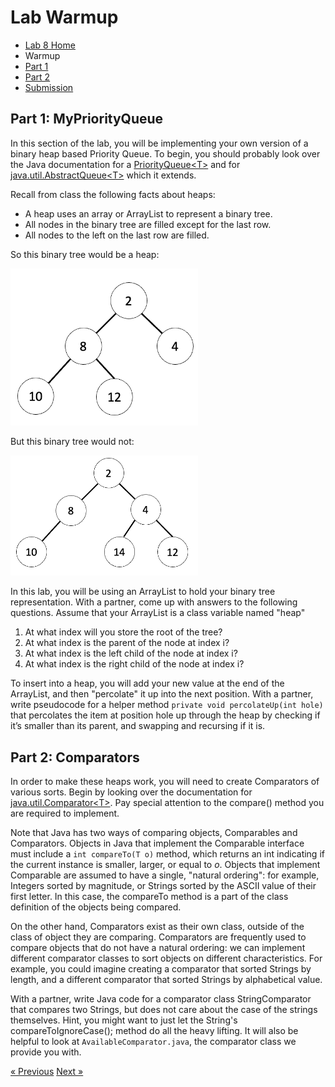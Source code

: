 # Lab  Warmup

* [Lab 8 Home](index.html)
* Warmup
* [Part 1](part1.html)
* [Part 2](part2.html)
* [Submission](submission.html)


## Part 1: MyPriorityQueue

In this section of the lab, you will be implementing your own version of a binary heap based Priority Queue. To begin, you should probably look over the Java documentation for a [PriorityQueue&lt;T&gt;](https://docs.oracle.com/javase/7/docs/api/java/util/PriorityQueue.html) and for [java.util.AbstractQueue&lt;T&gt;](https://docs.oracle.com/javase/7/docs/api/java/util/AbstractQueue.html) which it extends.

Recall from class the following facts about heaps:
  - A heap uses an array or ArrayList to represent a binary tree.
  - All nodes in the binary tree are filled except for the last row.
  - All nodes to the left on the last row are filled.
  
 So this binary tree would be a heap:
  
  <img src="heap.png" width=300>
  
 But this binary tree would not:
  
 <img src="notheap.png" width=300>
  
In this lab, you will be using an ArrayList to hold your binary tree representation.  With a partner, come up with answers to the following questions.  Assume that your ArrayList is a class variable named "heap"

1. At what index will you store the root of the tree?
2. At what index is the parent of the node at index i?
3. At what index is the left child of the node at index i?
4. At what index is the right child of the node at index i?

To insert into a heap, you will add your new value at the end of the ArrayList, and then "percolate" it up into the next position.  With a partner, write pseudocode for a helper method `private void percolateUp(int hole)` that percolates the item at position hole up through the heap by checking if it’s smaller than its parent, and swapping and recursing if it is.
  
## Part 2: Comparators
  
In order to make these heaps work, you will need to create Comparators of various sorts. Begin by looking over the documentation for [java.util.Comparator&lt;T&gt;](https://docs.oracle.com/javase/7/docs/api/java/util/Comparator.html). Pay special attention to the compare() method you are required to implement.
  
Note that Java has two ways of comparing objects, Comparables and Comparators.  Objects in Java that implement the Comparable interface must include a `int compareTo(T o)` method, which returns an int indicating if the current instance is smaller, larger, or equal to *o*. Objects that implement Comparable are assumed to have a single, "natural ordering": for example, Integers sorted by magnitude, or Strings sorted by the ASCII value of their first letter.  In this case, the compareTo method is a part of the class definition of the objects being compared.
  
On the other hand, Comparators exist as their own class, outside of the class of object they are comparing.  Comparators are frequently used to compare objects that do not have a natural ordering: we can implement different comparator classes to sort objects on different characteristics.  For example, you could imagine creating a comparator that sorted Strings by length, and a different comparator that sorted Strings by alphabetical value.
  
With a partner, write Java code for a comparator class StringComparator that compares two Strings, but does not care about the case of the strings themselves. Hint, you might want to just let the String's compareToIgnoreCase(); method do all the heavy lifting. It will also be helpful to look at `AvailableComparator.java`, the comparator class we provide you with.

[&laquo; Previous](index.html)   [Next &raquo;](part1.html)